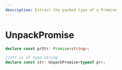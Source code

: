 ```yaml
---
description: Extract the packed type of a Promise
---
```


# UnpackPromise

```typescript
declare const prStr: Promise<string>;

//str is of type string
declare const str: UnpackPromise<typeof pr>;
```


